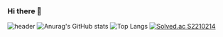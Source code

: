 ### Hi there 👋

<!--
**jiseok12/jiseok12** is a ✨ _special_ ✨ repository because its `README.md` (this file) appears on your GitHub profile.

Here are some ideas to get you started:

- 🔭 I’m currently working on ...
- 🌱 I’m currently learning ...
- 👯 I’m looking to collaborate on ...
- 🤔 I’m looking for help with ...
- 💬 Ask me about ...
- 📫 How to reach me: ...
- 😄 Pronouns: ...
- ⚡ Fun fact: ...
-->
![header](https://capsule-render.vercel.app/api?type=waving&color=random&height=300&section=header&text=leejiseok&fontSize=90)
![Anurag's GitHub stats](https://github-readme-stats.vercel.app/api?username=jiseok12&show_icons=true&theme=cobalt)
 ![Top Langs](https://github-readme-stats.vercel.app/api/top-langs/?username=jiseok12&layout=cobalt)
[![Solved.ac
S2210214](http://mazassumnida.wtf/api/v2/generate_badge?boj=strawJI)](https://solved.ac/strawji)
